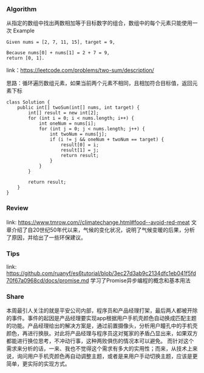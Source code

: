 ### Algorithm
从指定的数组中找出两数相加等于目标数字的组合，数组中的每个元素只能使用一次
Example
```
Given nums = [2, 7, 11, 15], target = 9,

Because nums[0] + nums[1] = 2 + 7 = 9,
return [0, 1].
```
link：https://leetcode.com/problems/two-sum/description/

思路：循环遍历数组元素，如果当前两个元素不相同，且相加符合目标值，返回元素下标

```
class Solution {
    public int[] twoSum(int[] nums, int target) {
        int[] result = new int[2];
        for (int i = 0; i < nums.length; i++) {
            int oneNum = nums[i];
            for (int j = 0; j < nums.length; j++) {
                int twoNum = nums[j];
                if (i != j && oneNum + twoNum == target) {
                    result[0] = i;
                    result[1] = j;
                    return result;
                }
            }
        }

        return result;
    }
}
```
### Review
link: https://www.tmrow.com//climatechange.html#food--avoid-red-meat
文章介绍了自20世纪50年代以来，气候的变化状况，说明了气候变暖的后果，分析了原因，并给出了一些环保建议。

### Tips
link: https://github.com/ruanyf/es6tutorial/blob/3ec27d3ab9c2134dfc1eb041f5fd70f67a0968cd/docs/promise.md
学习了Promise异步编程的概念和基本用法

### Share
本周最引人关注的就是平安公司内部，程序员和产品经理打架，最后两人都被开除的事件。事件的起因是产品经理要实现app根据用户手机壳颜色自动换成匹配主题的功能。产品经理给出的解决方案是，通过前置摄像头，分析用户瞳孔中的手机壳颜色，再进行换肤。对此将产品经理与程序员这对冤家的矛盾凸显出来，如果双方都能进行换位思考，不冲动行事，这种两败俱伤的情况本可以避免。
而针对这个需求来分析的话，一来、我也不觉得这个需求有多大的实用性；而来，从技术上来说，询问用户手机壳颜色再自动调整主题，或者是来用户手动切换主题，应该是更简单，更实际的实现方式。

